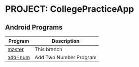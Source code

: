 PROJECT: CollegePracticeApp
============================

Android Programs
------------------
| Program                                                                       | Description            |
|-------------------------------------------------------------------------------|------------------------|
| [master](https://github.com/googlesamples/android-architecture/tree/master)   | This branch            |
| [add-num](https://github.com/googlesamples/android-architecture/tree/add-num) | Add Two Number Program |